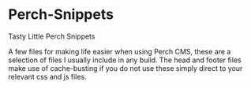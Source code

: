 # Perch-Snippets
Tasty Little Perch Snippets

A few files for making life easier when using Perch CMS, these are a selection of files I usually include in any build.
The head and footer files make use of cache-busting if you do not use these simply direct to your relevant css and js files.
